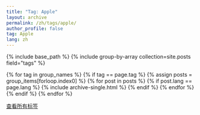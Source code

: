 ```yaml
---
title: "Tag: Apple"
layout: archive
permalink: /zh/tags/apple/
author_profile: false
tag: Apple
lang: zh
---
```


{% include base_path %}
{% include group-by-array collection=site.posts field="tags" %}

{% for tag in group_names %}
  {% if tag == page.tag %}
    {% assign posts = group_items[forloop.index0] %}
    {% for post in posts %}
      {% if post.lang == page.lang %}
        {% include archive-single.html %}
      {% endif %}
    {% endfor %}
  {% endif %}
{% endfor %}

<div class="pagination">
  <a href="{{ base_path }}/zh/tags/" class="pagination--pager">查看所有标签</a>
</div>
